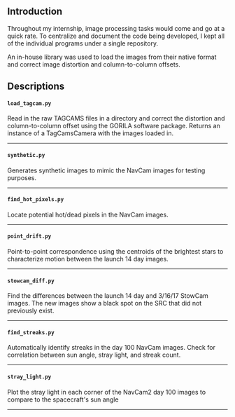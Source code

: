 ## Introduction

Throughout my internship, image processing tasks would come and go at a quick rate. To centralize and document the code being developed, I kept all of the individual programs under a single repository. 


An in-house library was used to load the images from their native format and correct image distortion and column-to-column offsets.


## Descriptions

#### `load_tagcam.py`

Read in the raw TAGCAMS files in a directory and correct the distortion and column-to-column offset using the GORILA software package. Returns an instance of a TagCamsCamera with the images loaded in.

***


#### `synthetic.py`

Generates synthetic images to mimic the NavCam images for testing purposes.

***


#### `find_hot_pixels.py`

Locate potential hot/dead pixels in the NavCam images. 

***


#### `point_drift.py`

Point-to-point correspondence using the centroids of the brightest stars to characterize motion between the launch 14 day images.

***


#### `stowcam_diff.py`

Find the differences between the launch 14 day and 3/16/17 StowCam images. The new images show a black spot on the SRC that did not previously exist. 

***


#### `find_streaks.py`

Automatically identify streaks in the day 100 NavCam images. Check for correlation between sun angle, stray light, and streak count.

***


#### `stray_light.py`

Plot the stray light in each corner of the NavCam2 day 100 images to compare to the spacecraft's sun angle 

***

